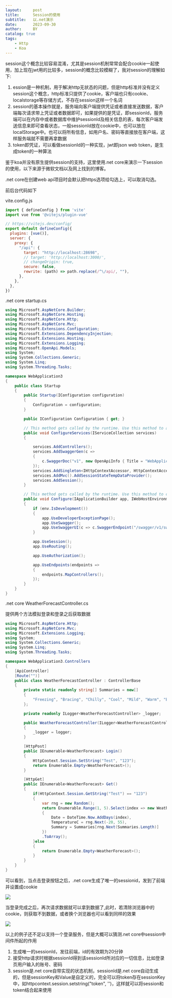 ```yaml
---
layout:     post
title:      Session的使用
subtitle:   以.net演示
date:       2023-09-30
author:     BY
catalog: true
tags:
    - Http
    - Koa
---
```


session这个概念比较容易混淆，尤其是session机制常常会配合cookie一起使用，加上现在jwt用的比较多，session的概念比较模糊了，我对session的理解如下:

<ol>
    <li>ession是一种机制，用于解决http无状态的问题，但是http标准并没有定义session这个概念，http标准只提供了cookie，客户端也只有cookie、localstorage等存储方式，不存在session这样一个名词</li>
    <li>session的基本操作就是，服务端向客户端提供凭证或者直接发送数据，客户端每次请求带上凭证或者数据即可，如果提供的是凭证，即sessionId，服务端可以在内存中或者数据库中维护sessionId及相关信息的表，每次客户端发送信息来即可查看状态，一般sessionId放在cookie中，也可以放在localStorage中。也可以将所有信息，如用户名、密码等直接放在客户端，这样服务端就不需要再拿数据</li>
    <li>token即凭证，可以看做sessionId的一种实现，jwt即json web token，是生成token的一种算法</li>
</ol>

鉴于koa并没有原生提供session的支持，这里使用.net core来演示一下session的使用，以下来源于微软文档以及网上找到的博客。

.net core在创建web api项目时会默认把https选项给勾选上，可以取消勾选。

前后台代码如下

vite.config.js

```javascript
import { defineConfig } from 'vite'
import vue from '@vitejs/plugin-vue'

// https://vitejs.dev/config/
export default defineConfig({
  plugins: [vue()],
  server: {
    proxy: {
      "/api": {
        target: "http://localhost:28698",
        // target: 'http://localhost:3000/',
        // changeOrigin: true,
        secure: false,
        rewrite: (path) => path.replace(/^\/api/, ""),
      },
    },
  },
})

```

.net core startup.cs

```c#
using Microsoft.AspNetCore.Builder;
using Microsoft.AspNetCore.Hosting;
using Microsoft.AspNetCore.Http;
using Microsoft.AspNetCore.Mvc;
using Microsoft.Extensions.Configuration;
using Microsoft.Extensions.DependencyInjection;
using Microsoft.Extensions.Hosting;
using Microsoft.Extensions.Logging;
using Microsoft.OpenApi.Models;
using System;
using System.Collections.Generic;
using System.Linq;
using System.Threading.Tasks;

namespace WebApplication3
{
    public class Startup
    {
        public Startup(IConfiguration configuration)
        {
            Configuration = configuration;
        }

        public IConfiguration Configuration { get; }

        // This method gets called by the runtime. Use this method to add services to the container.
        public void ConfigureServices(IServiceCollection services)
        {

            services.AddControllers();
            services.AddSwaggerGen(c =>
            {
                c.SwaggerDoc("v1", new OpenApiInfo { Title = "WebApplication3", Version = "v1" });
            });
            services.AddSingleton<IHttpContextAccessor, HttpContextAccessor>();
            services.AddMvc().AddSessionStateTempDataProvider();
            services.AddSession();
        }

        // This method gets called by the runtime. Use this method to configure the HTTP request pipeline.
        public void Configure(IApplicationBuilder app, IWebHostEnvironment env)
        {
            if (env.IsDevelopment())
            {
                app.UseDeveloperExceptionPage();
                app.UseSwagger();
                app.UseSwaggerUI(c => c.SwaggerEndpoint("/swagger/v1/swagger.json", "WebApplication3 v1"));
            }

            app.UseSession();
            app.UseRouting();

            app.UseAuthorization();

            app.UseEndpoints(endpoints =>
            {
                endpoints.MapControllers();
            });
        }
    }
}

```

.net core WeatherForecastController.cs

提供两个方法模拟登录和登录之后获取数据

```c#
using Microsoft.AspNetCore.Http;
using Microsoft.AspNetCore.Mvc;
using Microsoft.Extensions.Logging;
using System;
using System.Collections.Generic;
using System.Linq;
using System.Threading.Tasks;

namespace WebApplication3.Controllers
{
    [ApiController]
    [Route("")]
    public class WeatherForecastController : ControllerBase
    {
        private static readonly string[] Summaries = new[]
        {
            "Freezing", "Bracing", "Chilly", "Cool", "Mild", "Warm", "Balmy", "Hot", "Sweltering", "Scorching"
        };

        private readonly ILogger<WeatherForecastController> _logger;

        public WeatherForecastController(ILogger<WeatherForecastController> logger)
        {
            _logger = logger;
        }

        [HttpPost]
        public IEnumerable<WeatherForecast> Login()
        {
            HttpContext.Session.SetString("Test", "123");
            return Enumerable.Empty<WeatherForecast>();
        }

        [HttpGet]
        public IEnumerable<WeatherForecast> Get()
        {
            if(HttpContext.Session.GetString("Test") == "123")
            {
                var rng = new Random();
                return Enumerable.Range(1, 5).Select(index => new WeatherForecast
                {
                    Date = DateTime.Now.AddDays(index),
                    TemperatureC = rng.Next(-20, 55),
                    Summary = Summaries[rng.Next(Summaries.Length)]
                })
                .ToArray();
            }else
            {
                return Enumerable.Empty<WeatherForecast>();
            }
        }
    }
}
```

可以看到，当点击登录按钮之后，.net core生成了唯一的sessionid，发到了前端并设置成cookie

 ![](https://p.sda1.dev/13/3e04409029f5ed4267bdf7ba25a83dd1/07.png)

当登录完成之后，再次请求数据就可以拿到数据了,此时，若清除浏览器中的cookie，则获取不到数据，或者换个浏览器也可以看到同样的效果

![](https://p.sda1.dev/13/c47d8ce0c349c584ec9216da5d96e948/08.png)

以上的例子还不足以支持一个登录服务，但是大概可以猜测.net core中session中间件所起的作用

<ol>
    <li>生成唯一的sessionId，发往前端，id的有效期为20分钟</li>
    <li>接受http请求时根据sessionId得到该sessionId所对应的一切信息，比如登录页用户输入的账号、密码</li>
    <li>session是.net core自带实现的状态机制，sessionId是.net core自动生成的，但是sessionKey和Value是自定义的，完全可以将token存在sessionKey中，如httpcontext.session.setstring("token", '')，这样就可以将session和token结合起来使用</li>
</ol>


